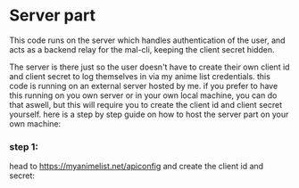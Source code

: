 # Server part

This code runs on the server which handles authentication of the user, and acts as a backend relay for the mal-cli, keeping the client secret hidden.

The server is there just so the user doesn't have to create their own client id and client secret to log themselves in via my anime list credentials. 
this code is running on an external server hosted by me. 
if you prefer to have this running on you own server or in your own local machine, you can do that aswell, but this will require you to create the client id and client secret yourself.
here is a step by step guide on how to host the server part on your own machine:

### step 1:
head to https://myanimelist.net/apiconfig and create the client id and secret:
